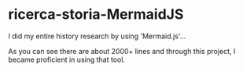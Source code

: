 # ricerca-storia-MermaidJS
I did my entire history research by using 'Mermaid.js'...

As you can see there are about 2000+ lines and through this project, I became proficient in using that tool.
